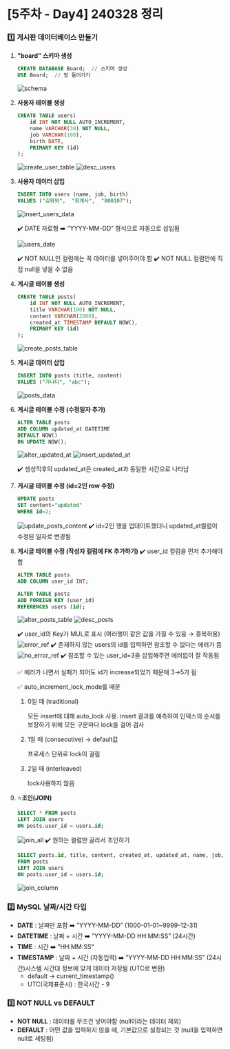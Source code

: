 # [5주차 - Day4] 240328 정리

### 1️⃣ 게시판 데이터베이스 만들기

1.  **"board" 스키마 생성**

    ```SQL
    CREATE DATABASE Board;  // 스키마 생성
    USE Board;  // 방 들어가기
    ```

    ![schema](../img/5주차_img/5-4-1.png)

2.  **사용자 테이블 생성**

    ```SQL
    CREATE TABLE users(
    	id INT NOT NULL AUTO_INCREMENT,
    	name VARCHAR(30) NOT NULL,
    	job VARCHAR(100),
    	birth DATE,
    	PRIMARY KEY (id)
    );
    ```

    ![create_user_table](../img/5주차_img/5-4-2.png)
    ![desc_users](../img/5주차_img/5-4-3.png)

3.  **사용자 데이터 삽입**

    ```SQL
    INSERT INTO users (name, job, birth)
    VALUES ("김뫄뫄",	"회계사",	"800107");
    ```

    ![insert_users_data](../img/5주차_img/5-4-4.png)

    ✔️ DATE 자료형 ➡️ ”YYYY-MM-DD” 형식으로 자동으로 삽입됨

    ![users_date](../img/5주차_img/5-4-5.png)

    ✔️ NOT NULL인 컬럼에는 꼭 데이터를 넣어주어야 함
    ✔️ NOT NULL 컬럼안에 직접 null을 넣을 수 없음

4.  **게시글 테이블 생성**

    ```SQL
    CREATE TABLE posts(
    	id INT NOT NULL AUTO_INCREMENT,
    	title VARCHAR(100) NOT NULL,
    	content VARCHAR(2000),
    	created_at TIMESTAMP DEFAULT NOW(),
    	PRIMARY KEY (id)
    );
    ```

    ![create_posts_table](../img/5주차_img/5-4-6.png)

5.  **게시글 데이터 삽입**

    ```SQL
    INSERT INTO posts (title, content)
    VALUES ("가나다", "abc");
    ```

    ![posts_data](../img/5주차_img/5-4-7.png)

6.  **게시글 테이블 수정 (수정일자 추가)**

    ```SQL
    ALTER TABLE posts
    ADD COLUMN updated_at DATETIME
    DEFAULT NOW()
    ON UPDATE NOW();
    ```

    ![alter_updated_at](../img/5주차_img/5-4-8.png)
    ![insert_updated_at](../img/5주차_img/5-4-9.png)

    ✔️ 생성직후의 updated_at은 created_at과 동일한 시간으로 나타남

7.  **게시글 테이블 수정 (id=2인 row 수정)**

    ```SQL
    UPDATE posts
    SET content="updated"
    WHERE id=2;
    ```

    ![update_posts_content](../img/5주차_img/5-4-10.png)
    ✔️ id=2인 행을 업데이트했더니 updated_at컬럼이 수정된 일자로 변경됨

8.  **게시글 테이블 수정 (작성자 컬럼에 FK 추가하기)**
    ✔️ user_id 컬럼을 먼저 추가해야함

    ```SQL
    ALTER TABLE posts
    ADD COLUMN user_id INT;
    ```

    ```SQL
    ALTER TABLE posts
    ADD FOREIGN KEY (user_id)
    REFERENCES users (id);
    ```

    ![alter_posts_table](../img/5주차_img/5-4-11.png)
    ![desc_posts](../img/5주차_img/5-4-12.png)

    ✔️ user_id의 Key가 MUL로 표시 (여러행이 같은 값을 가질 수 있음 → 중복허용)
    ![error_ref](../img/5주차_img/5-4-13.png)
    ✔️ 존재하지 않는 users의 id를 입력하면 참조할 수 없다는 에러가 뜸
    ![no_error_ref](../img/5주차_img/5-4-14.png)
    ✔️ 참조할 수 있는 user_id=3을 삽입해주면 에러없이 잘 작동됨

    ✅ 에러가 나면서 실패가 되어도 id가 increase되었기 때문에 3→5가 됨

    ✅ auto_increment_lock_mode를 때문

    1. 0일 때 (traditional)

       모든 insert에 대해 auto_lock 사용. insert 결과를 예측하여 인덱스의 순서를 보장하기 위해 모든 구문마다 lock을 걸어 검사

    2. 1일 때 (consecutive) → default값

       프로세스 단위로 lock이 걸림

    3. 2일 때 (interleaved)

       lock사용하지 않음

9.  ⭐️**조인(JOIN)**

    ```SQL
    SELECT * FROM posts
    LEFT JOIN users
    ON posts.user_id = users.id;
    ```

    ![join_all](../img/5주차_img/5-4-15.png)
    ✔️ 원하는 컬럼만 골라서 조인하기

    ```SQL
    SELECT posts.id, title, content, created_at, updated_at, name, job, birth
    FROM posts
    LEFT JOIN users
    ON posts.user_id = users.id;
    ```

    ![join_column](../img/5주차_img/5-4-16.png)

### 2️⃣ MySQL 날짜/시간 타입

- **DATE** : 날짜만 포함 ➡️ ”YYYY-MM-DD” (1000-01-01~9999-12-31)
- **DATETIME** : 날짜 + 시간 ➡️ ”YYYY-MM-DD HH:MM:SS” (24시간)
- **TIME** : 시간 ➡️ ”HH:MM:SS”
- **TIMESTAMP** : 날짜 + 시간 (자동입력) ➡️ ”YYYY-MM-DD HH:MM:SS” (24시간)시스템 시간대 정보에 맞게 데이터 저장됨 (UTC로 변환)
  - default → current_timestamp()
  - UTC(국제표준시) : 한국시간 - 9

### 3️⃣ NOT NULL vs DEFAULT

- **NOT NULL** : 데이터를 무조건 넣어야함 (null이라는 데이터 제외)
- **DEFAULT** : 어떤 값을 입력하지 않을 때, 기본값으로 설정되는 것 (null을 입력하면 null로 세팅됨)
